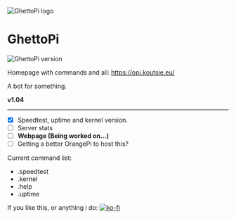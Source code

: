 ![GhettoPi logo](https://cdn.discordapp.com/avatars/478195294631231488/923bea2a94da0f4c9a75432fd4883ddd.png?size=128)
# GhettoPi
![GhettoPi version](https://img.shields.io/badge/version-1.04-orange.png)

Homepage with commands and all: https://opi.koutsie.eu/

A bot for something.

  **v1.04**
  
______
- [x] Speedtest, uptime and kernel version.
- [ ] Server stats
- [ ] **Webpage (Being worked on...)**
- [ ] Getting a better OrangePi to host this?

Current command list:

- .speedtest
- .kernel
- .help
- .uptime



If you like this, or anything i do:
[![ko-fi](https://www.ko-fi.com/img/donate_sm.png)](https://ko-fi.com/R6R3HDMB)
